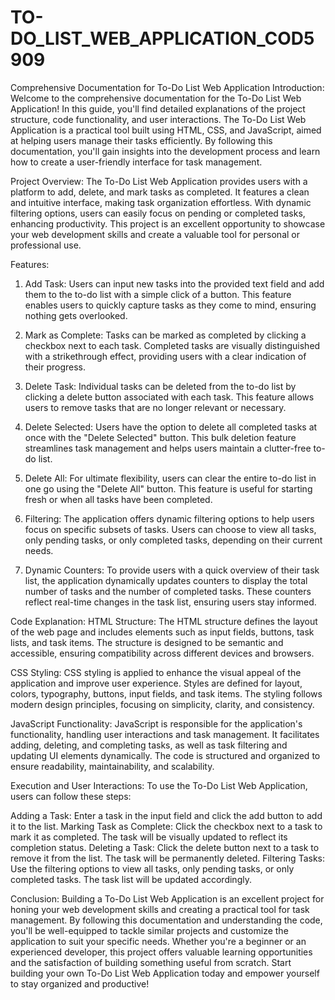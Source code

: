 # TO-DO_LIST_WEB_APPLICATION_COD5909

Comprehensive Documentation for To-Do List Web Application
Introduction:
Welcome to the comprehensive documentation for the To-Do List Web Application! 
In this guide, you'll find detailed explanations of the project structure, code functionality, and user interactions. 
The To-Do List Web Application is a practical tool built using HTML, CSS, and JavaScript, aimed at helping users manage their tasks efficiently. 
By following this documentation, you'll gain insights into the development process and learn how to create a user-friendly interface for task management.

Project Overview:
The To-Do List Web Application provides users with a platform to add, delete, and mark tasks as completed.
It features a clean and intuitive interface, making task organization effortless. 
With dynamic filtering options, users can easily focus on pending or completed tasks, enhancing productivity. 
This project is an excellent opportunity to showcase your web development skills and create a valuable tool for personal or professional use.

Features:
1. Add Task:
Users can input new tasks into the provided text field and add them to the to-do list with a simple click of a button.
This feature enables users to quickly capture tasks as they come to mind, ensuring nothing gets overlooked.

2. Mark as Complete:
Tasks can be marked as completed by clicking a checkbox next to each task.
Completed tasks are visually distinguished with a strikethrough effect, providing users with a clear indication of their progress.

3. Delete Task:
Individual tasks can be deleted from the to-do list by clicking a delete button associated with each task.
This feature allows users to remove tasks that are no longer relevant or necessary.

4. Delete Selected:
Users have the option to delete all completed tasks at once with the "Delete Selected" button.
This bulk deletion feature streamlines task management and helps users maintain a clutter-free to-do list.

5. Delete All:
For ultimate flexibility, users can clear the entire to-do list in one go using the "Delete All" button.
This feature is useful for starting fresh or when all tasks have been completed.

6. Filtering:
The application offers dynamic filtering options to help users focus on specific subsets of tasks.
Users can choose to view all tasks, only pending tasks, or only completed tasks, depending on their current needs.

7. Dynamic Counters:
To provide users with a quick overview of their task list, the application dynamically updates counters to display the total number of tasks and the number of completed tasks.
These counters reflect real-time changes in the task list, ensuring users stay informed.

Code Explanation:
HTML Structure:
The HTML structure defines the layout of the web page and includes elements such as input fields, buttons, task lists, and task items. 
The structure is designed to be semantic and accessible, ensuring compatibility across different devices and browsers.

CSS Styling:
CSS styling is applied to enhance the visual appeal of the application and improve user experience.
Styles are defined for layout, colors, typography, buttons, input fields, and task items. The styling follows modern design principles, focusing on simplicity, clarity, and consistency.

JavaScript Functionality:
JavaScript is responsible for the application's functionality, handling user interactions and task management. 
It facilitates adding, deleting, and completing tasks, as well as task filtering and updating UI elements dynamically. 
The code is structured and organized to ensure readability, maintainability, and scalability.

Execution and User Interactions:
To use the To-Do List Web Application, users can follow these steps:

Adding a Task: Enter a task in the input field and click the add button to add it to the list.
Marking Task as Complete: Click the checkbox next to a task to mark it as completed. 
                          The task will be visually updated to reflect its completion status.
Deleting a Task: Click the delete button next to a task to remove it from the list. 
                 The task will be permanently deleted.
Filtering Tasks: Use the filtering options to view all tasks, only pending tasks, or only completed tasks. 
                 The task list will be updated accordingly.
                 
Conclusion:
Building a To-Do List Web Application is an excellent project for honing your web development skills and creating a practical tool for task management. 
By following this documentation and understanding the code, you'll be well-equipped to tackle similar projects and customize the application to suit your specific needs. Whether you're a beginner or an experienced developer, this project offers valuable learning opportunities and the satisfaction of building something useful from scratch. Start building your own To-Do List Web Application today and empower yourself to stay organized and productive!
